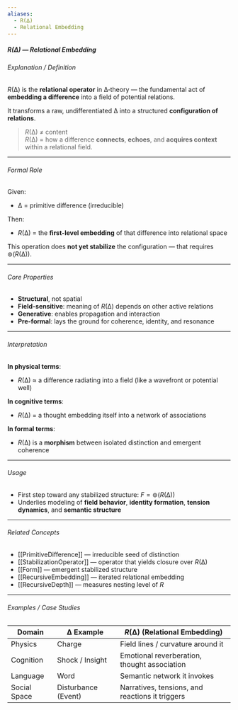 ```yaml
---
aliases:
  - R(∆)
  - Relational Embedding
---
```


##### R(∆) — Relational Embedding

###### Explanation / Definition

$R(∆)$ is the **relational operator** in ∆‑theory — the fundamental act of **embedding a difference** into a field of potential relations.

It transforms a raw, undifferentiated $∆$ into a structured **configuration of relations**.

> $R(∆)$ ≠ content  
> $R(∆)$ = how a difference **connects**, **echoes**, and **acquires context** within a relational field.

---

###### Formal Role

Given:  
- $∆$ = primitive difference (irreducible)

Then:  
- $R(∆)$ = the **first-level embedding** of that difference into relational space

This operation does **not yet stabilize** the configuration — that requires $⊚(R(∆))$.

---

###### Core Properties

- **Structural**, not spatial  
- **Field-sensitive**: meaning of $R(∆)$ depends on other active relations  
- **Generative**: enables propagation and interaction  
- **Pre-formal**: lays the ground for coherence, identity, and resonance

---

###### Interpretation

**In physical terms**:  
- $R(∆)$ ≈ a difference radiating into a field (like a wavefront or potential well)

**In cognitive terms**:  
- $R(∆)$ = a thought embedding itself into a network of associations

**In formal terms**:  
- $R(∆)$ is a **morphism** between isolated distinction and emergent coherence

---

###### Usage

- First step toward any stabilized structure: $F = ⊚(R(∆))$  
- Underlies modeling of **field behavior**, **identity formation**, **tension dynamics**, and **semantic structure**

---

###### Related Concepts

- [[PrimitiveDifference]] — irreducible seed of distinction  
- [[StabilizationOperator]] — operator that yields closure over $R(∆)$  
- [[Form]] — emergent stabilized structure  
- [[RecursiveEmbedding]] — iterated relational embedding  
- [[RecursiveDepth]] — measures nesting level of $R$

---

###### Examples / Case Studies

| Domain        | $∆$ Example                  | $R(∆)$ (Relational Embedding)                     |
|---------------|------------------------------|--------------------------------------------------|
| Physics        | Charge                       | Field lines / curvature around it                |
| Cognition      | Shock / Insight              | Emotional reverberation, thought association     |
| Language       | Word                         | Semantic network it invokes                      |
| Social Space   | Disturbance (Event)          | Narratives, tensions, and reactions it triggers  |
